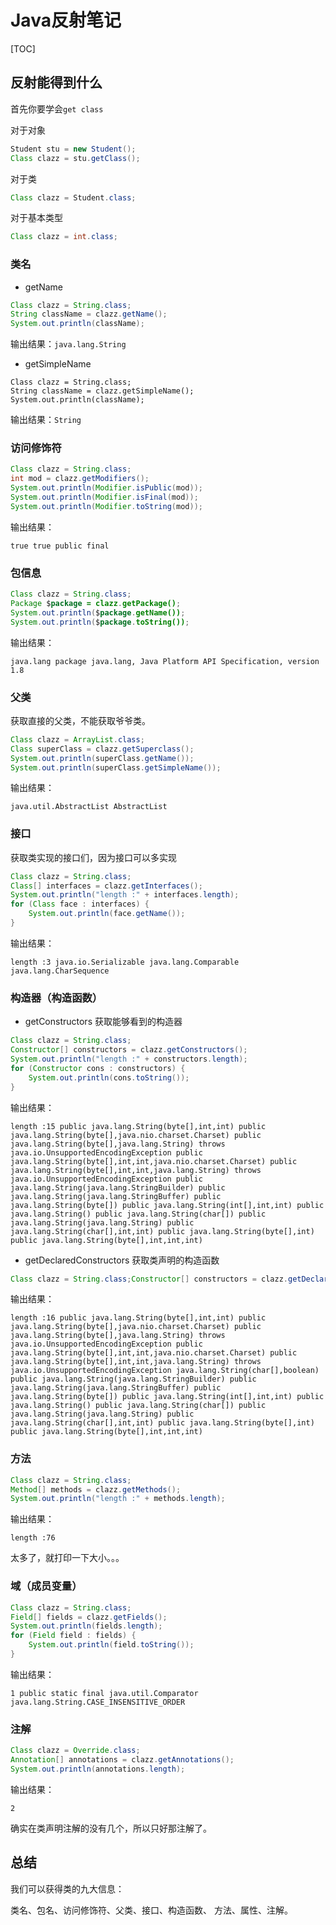 # Java反射笔记

[TOC]

## 反射能得到什么

首先你要学会`get class`

对于对象

```java
Student stu = new Student();
Class clazz = stu.getClass();
```

对于类

```java
Class clazz = Student.class;
```

对于基本类型

```java
Class clazz = int.class;
```

### 类名

* getName

```java
Class clazz = String.class;
String className = clazz.getName();
System.out.println(className);
```

输出结果：`java.lang.String`

* getSimpleName

```
Class clazz = String.class;
String className = clazz.getSimpleName();
System.out.println(className);
```

输出结果：`String`

### 访问修饰符

```java
Class clazz = String.class;
int mod = clazz.getModifiers();
System.out.println(Modifier.isPublic(mod));
System.out.println(Modifier.isFinal(mod));
System.out.println(Modifier.toString(mod));
```

输出结果：

`true
true
public final`

### 包信息

```java
Class clazz = String.class;
Package $package = clazz.getPackage();
System.out.println($package.getName());
System.out.println($package.toString());
```

输出结果：

`java.lang
package java.lang, Java Platform API Specification, version 1.8`

### 父类

获取直接的父类，不能获取爷爷类。

```java
Class clazz = ArrayList.class;
Class superClass = clazz.getSuperclass();
System.out.println(superClass.getName());
System.out.println(superClass.getSimpleName());
```

输出结果：

`java.util.AbstractList
AbstractList`

### 接口

获取类实现的接口们，因为接口可以多实现

```java
Class clazz = String.class;
Class[] interfaces = clazz.getInterfaces();
System.out.println("length :" + interfaces.length);
for (Class face : interfaces) {
	System.out.println(face.getName());
}
```

输出结果：

`length :3
java.io.Serializable
java.lang.Comparable
java.lang.CharSequence`

### 构造器（构造函数）

* getConstructors 获取能够看到的构造器

```java
Class clazz = String.class;
Constructor[] constructors = clazz.getConstructors();
System.out.println("length :" + constructors.length);
for (Constructor cons : constructors) {
	System.out.println(cons.toString());
}
```

输出结果：

`length :15
public java.lang.String(byte[],int,int)
public java.lang.String(byte[],java.nio.charset.Charset)
public java.lang.String(byte[],java.lang.String) throws java.io.UnsupportedEncodingException
public java.lang.String(byte[],int,int,java.nio.charset.Charset)
public java.lang.String(byte[],int,int,java.lang.String) throws java.io.UnsupportedEncodingException
public java.lang.String(java.lang.StringBuilder)
public java.lang.String(java.lang.StringBuffer)
public java.lang.String(byte[])
public java.lang.String(int[],int,int)
public java.lang.String()
public java.lang.String(char[])
public java.lang.String(java.lang.String)
public java.lang.String(char[],int,int)
public java.lang.String(byte[],int)
public java.lang.String(byte[],int,int,int)`

* getDeclaredConstructors 获取类声明的构造函数
```java
Class clazz = String.class;Constructor[] constructors = clazz.getDeclaredConstructors();System.out.println("length :" + constructors.length);for (Constructor cons : constructors) {    System.out.println(cons.toString());}
```

输出结果：

`length :16
public java.lang.String(byte[],int,int)
public java.lang.String(byte[],java.nio.charset.Charset)
public java.lang.String(byte[],java.lang.String) throws java.io.UnsupportedEncodingException
public java.lang.String(byte[],int,int,java.nio.charset.Charset)
public java.lang.String(byte[],int,int,java.lang.String) throws java.io.UnsupportedEncodingException
java.lang.String(char[],boolean)
public java.lang.String(java.lang.StringBuilder)
public java.lang.String(java.lang.StringBuffer)
public java.lang.String(byte[])
public java.lang.String(int[],int,int)
public java.lang.String()
public java.lang.String(char[])
public java.lang.String(java.lang.String)
public java.lang.String(char[],int,int)
public java.lang.String(byte[],int)
public java.lang.String(byte[],int,int,int)`

### 方法

```java
Class clazz = String.class;
Method[] methods = clazz.getMethods();
System.out.println("length :" + methods.length);
```

输出结果：

`length :76`

太多了，就打印一下大小。。。

### 域（成员变量）

```java
Class clazz = String.class;
Field[] fields = clazz.getFields();
System.out.println(fields.length);
for (Field field : fields) {
	System.out.println(field.toString());
}
```

输出结果：

`1
public static final java.util.Comparator java.lang.String.CASE_INSENSITIVE_ORDER`

### 注解

```java
Class clazz = Override.class;
Annotation[] annotations = clazz.getAnnotations();
System.out.println(annotations.length);
```

输出结果：

`2`

确实在类声明注解的没有几个，所以只好那注解了。

## 总结

我们可以获得类的九大信息：

类名、包名、访问修饰符、父类、接口、构造函数、 方法、属性、注解。